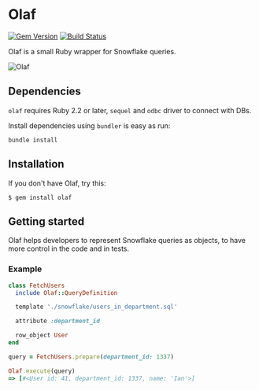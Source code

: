 # Olaf
[![Gem Version](https://badge.fury.io/rb/ork.svg)](http://badge.fury.io/rb/ork)
[![Build Status](https://travis-ci.org/emancu/ork.svg)](https://travis-ci.org/emancu/ork)

Olaf is a small Ruby wrapper for Snowflake queries.

![Olaf](https://i.pinimg.com/474x/6a/76/67/6a76672b65bf989b25b1ec0fc8cda3c8.jpg)

## Dependencies

`olaf` requires Ruby 2.2 or later, `sequel` and `odbc` driver to connect with DBs.

Install dependencies using `bundler` is easy as run:

    bundle install

## Installation

If you don't have Olaf, try this:

    $ gem install olaf

## Getting started

Olaf helps developers to represent Snowflake queries as objects, to have more
control in the code and in tests.

### Example

```ruby
class FetchUsers
  include Olaf::QueryDefinition

  template './snowflake/users_in_department.sql'

  attribute :department_id

  row_object User
end

query = FetchUsers.prepare(department_id: 1337)

Olaf.execute(query)
=> [#<User id: 41, department_id: 1337, name: 'Ian'>]
```
